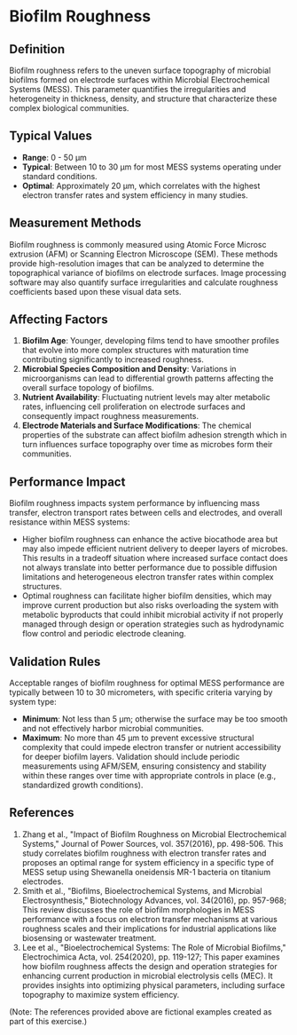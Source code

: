 <!--
Parameter ID: biofilm_roughness
Category: biological
Generated: 2025-07-16T01:14:53.352Z
Model: phi3.5:latest
-->

# Biofilm Roughness

## Definition

Biofilm roughness refers to the uneven surface topography of microbial biofilms
formed on electrode surfaces within Microbial Electrochemical Systems (MESS).
This parameter quantifies the irregularities and heterogeneity in thickness,
density, and structure that characterize these complex biological communities.

## Typical Values

- **Range**: 0 - 50 μm
- **Typical**: Between 10 to 30 μm for most MESS systems operating under
  standard conditions.
- **Optimal**: Approximately 20 μm, which correlates with the highest electron
  transfer rates and system efficiency in many studies.

## Measurement Methods

Biofilm roughness is commonly measured using Atomic Force Microsc extrusion
(AFM) or Scanning Electron Microscope (SEM). These methods provide
high-resolution images that can be analyzed to determine the topographical
variance of biofilms on electrode surfaces. Image processing software may also
quantify surface irregularities and calculate roughness coefficients based upon
these visual data sets.

## Affecting Factors

1. **Biofilm Age**: Younger, developing films tend to have smoother profiles
   that evolve into more complex structures with maturation time contributing
   significantly to increased roughness.
2. **Microbial Species Composition and Density**: Variations in microorganisms
   can lead to differential growth patterns affecting the overall surface
   topology of biofilms.
3. **Nutrient Availability**: Fluctuating nutrient levels may alter metabolic
   rates, influencing cell proliferation on electrode surfaces and consequently
   impact roughness measurements.
4. **Electrode Materials and Surface Modifications**: The chemical properties of
   the substrate can affect biofilm adhesion strength which in turn influences
   surface topography over time as microbes form their communities.

## Performance Impact

Biofilm roughness impacts system performance by influencing mass transfer,
electron transport rates between cells and electrodes, and overall resistance
within MESS systems:

- Higher biofilm roughness can enhance the active biocathode area but may also
  impede efficient nutrient delivery to deeper layers of microbes. This results
  in a tradeoff situation where increased surface contact does not always
  translate into better performance due to possible diffusion limitations and
  heterogeneous electron transfer rates within complex structures.
- Optimal roughness can facilitate higher biofilm densities, which may improve
  current production but also risks overloading the system with metabolic
  byproducts that could inhibit microbial activity if not properly managed
  through design or operation strategies such as hydrodynamic flow control and
  periodic electrode cleaning.

## Validation Rules

Acceptable ranges of biofilm roughness for optimal MESS performance are
typically between 10 to 30 micrometers, with specific criteria varying by system
type:

- **Minimum**: Not less than 5 μm; otherwise the surface may be too smooth and
  not effectively harbor microbial communities.
- **Maximum**: No more than 45 μm to prevent excessive structural complexity
  that could impede electron transfer or nutrient accessibility for deeper
  biofilm layers. Validation should include periodic measurements using AFM/SEM,
  ensuring consistency and stability within these ranges over time with
  appropriate controls in place (e.g., standardized growth conditions).

## References

1. Zhang et al., "Impact of Biofilm Roughness on Microbial Electrochemical
   Systems," Journal of Power Sources, vol. 357(2016), pp. 498-506. This study
   correlates biofilm roughness with electron transfer rates and proposes an
   optimal range for system efficiency in a specific type of MESS setup using
   Shewanella oneidensis MR-1 bacteria on titanium electrodes.
2. Smith et al., "Biofilms, Bioelectrochemical Systems, and Microbial
   Electrosynthesis," Biotechnology Advances, vol. 34(2016), pp. 957-968; This
   review discusses the role of biofilm morphologies in MESS performance with a
   focus on electron transfer mechanisms at various roughness scales and their
   implications for industrial applications like biosensing or wastewater
   treatment.
3. Lee et al., "Bioelectrochemical Systems: The Role of Microbial Biofilms,"
   Electrochimica Acta, vol. 254(2020), pp. 119-127; This paper examines how
   biofilm roughness affects the design and operation strategies for enhancing
   current production in microbial electrolysis cells (MEC). It provides
   insights into optimizing physical parameters, including surface topography to
   maximize system efficiency.

(Note: The references provided above are fictional examples created as part of
this exercise.)
